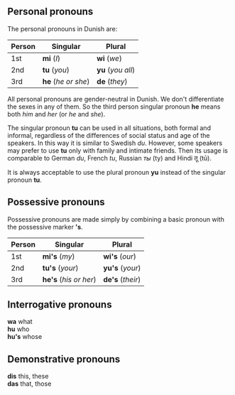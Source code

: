 ## Personal pronouns

The personal pronouns in Dunish are:

| Person | Singular             | Plural             |
|--------|----------------------|--------------------|
| 1st    | **mi** (_I_)         | **wi** (_we_)      |
| 2nd    | **tu** (_you_)       | **yu** (_you all_) |
| 3rd    | **he** (_he or she_) | **de** (_they_)    |

All personal pronouns are gender-neutral in Dunish.
We don't differentiate the sexes in any of them.
So the third person singular pronoun **he** means both _him_ and _her_ (or _he_ and _she_).

The singular pronoun **tu** can be used in all situations, both formal and informal,
regardless of the differences of social status and age of the speakers.
In this way it is similar to Swedish _du_.
However, some speakers may prefer to use **tu** only with family and intimate friends.
Then its usage is comparable to German _du_, French _tu_, Russian _ты_ (ty) and Hindi तू (tū).

It is always acceptable to use the plural pronoun **yu**
instead of the singular pronoun **tu**.


## Possessive pronouns

Possessive pronouns are made simply by combining a basic pronoun
with the possessive marker **'s**.

| Person | Singular                | Plural               |
|--------|-------------------------|----------------------|
| 1st    | **mi's** (_my_)         | **wi's** (_our_)     |
| 2nd    | **tu's** (_your_)       | **yu's** (_your_)    |
| 3rd    | **he's** (_his or her_) | **de's** (_their_)   |


## Interrogative pronouns

**wa** what  
**hu** who  
**hu's** whose


## Demonstrative pronouns

**dis** this, these  
**das** that, those

